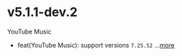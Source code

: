 # v5.1.1-dev.2
YouTube Music
- feat(YouTube Music): support versions `7.25.52` ...[more](https://github.com/inotia00/revanced-patches/releases/tag/v5.1.1-dev.2)
